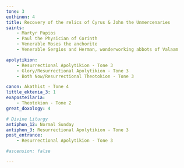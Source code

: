 ```yaml
---
tone: 3
eothinon: 4
title: Recovery of the relics of Cyrus & John the Unmercenaries
saints:
    - Martyr Papios
    - Paul the Physician of Corinth
    - Venerable Moses the anchorite
    - Venerable Sergios and Herman, wonderworking abbots of Valaam

apolytikion:
    - Resurrectional Apolytikion - Tone 3
    - Glory/Resurrectional Apolytikion - Tone 3
    - Both Now/Resurrectional Theotokion - Tone 3

canon: Akathist - Tone 4
little_ektenia_3: 1
exaposteilaria:
    - Theotokion - Tone 2
great_doxology: 4

# Divine Liturgy
antiphon_12: Normal Sunday
antiphon_3: Resurrectional Apolytikion - Tone 3
post_entrance:
    - Resurrectional Apolytikion - Tone 3 

#ascension: false

---
```


